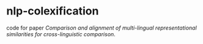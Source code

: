# nlp-colexification
code for paper *Comparison and alignment of multi-lingual representational similarities for cross-linguistic comparison*.
